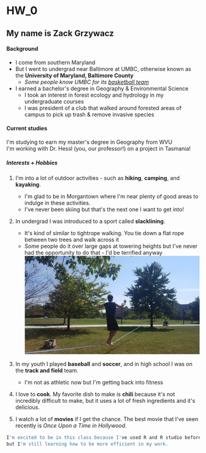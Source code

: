 # HW_0
## My name is Zack Grzywacz

#### Background
* I come from southern Maryland
* But I went to undergrad near Baltimore at UMBC, otherwise known as the __University of Maryland, Baltimore County__
   + _Some people know UMBC for its [basketball team](https://en.wikipedia.org/wiki/2018_UMBC_vs._Virginia_men%27s_basketball_game)_   
* I earned a bachelor's degree in Geography & Environmental Science
    + I took an interest in forest ecology and hydrology in my undergraduate courses
    + I was president of a club that walked around forested areas of campus to pick up trash & remove invasive species

#### Current studies
I'm studying to earn my master's degree in Geography from WVU   
I'm working with Dr. Hessl (you, our professor!) on a project in Tasmania!

##### Interests + Hobbies
1) I'm into a lot of outdoor activities - such as __hiking__, __camping__, and __kayaking__.
   + I'm glad to be in Morgantown where I'm near plenty of good areas to indulge in these activities.
   + I've never been skiing but that's the next one I want to get into!
2) In undergrad I was introduced to a sport called __slacklining__.   
   + It's kind of similar to tightrope walking. You tie down a flat rope between two trees and walk across it   
   + Some people do it over large gaps at towering heights but I've never had the opportunity to do that - I'd be terrified anyway   
   ![Zack slacking](./IMG_2456.JPG)
   
3) In my youth I played __baseball__ and __soccer__, and in high school I was on the __track and field__ team.  
   + I'm not as athletic now but I'm getting back into fitness
4) I love to __cook__. My favorite dish to make is __chili__ because it's not incredibly difficult to make, but it uses a lot of fresh ingredients and it's delicious.
5) I watch a lot of __movies__ if I get the chance. The best movie that I've seen recently is _Once Upon a Time in Hollywood_.

```bash   
I'm excited to be in this class because I've used R and R studio before,
but I'm still learning how to be more efficient in my work.
```
